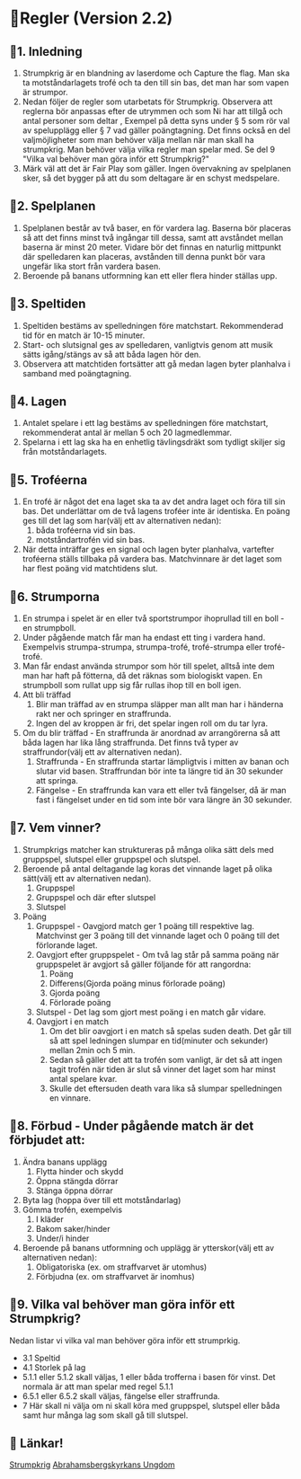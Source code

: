 # :socks:Regler (Version 2.2)

## :socks:1. Inledning
1. Strumpkrig är en blandning av laserdome och Capture the flag. Man ska ta motståndarlagets trofé och ta den till sin bas, det man har som vapen är strumpor.
2. Nedan följer de regler som utarbetats för Strumpkrig. Observera att reglerna bör anpassas efter de utrymmen och som Ni har att tillgå och antal personer som deltar , Exempel på detta syns under § 5 som rör val av spelupplägg eller § 7 vad gäller poängtagning. Det finns också en del valjmöjligheter som man behöver välja mellan när man skall ha strumpkrig. Man behöver välja vilka regler man spelar med. Se del 9 "Vilka val behöver man göra inför ett Strumpkrig?"
4. Märk väl att det är Fair Play som gäller. Ingen övervakning av spelplanen sker, så det bygger på att du som deltagare är en schyst medspelare.
## :socks:2. Spelplanen
1. Spelplanen består av två baser, en för vardera lag. Baserna bör placeras så att det finns minst två ingångar till dessa, samt att avståndet mellan baserna är minst 20 meter. Vidare bör det finnas en naturlig mittpunkt där spelledaren kan placeras, avstånden till denna punkt bör vara ungefär lika stort från vardera basen.
2. Beroende på banans utformning kan ett eller flera hinder ställas upp.
## :socks:3. Speltiden
1. Speltiden bestäms av spelledningen före matchstart. Rekommenderad tid för en match är 10-15 minuter.
2. Start- och slutsignal ges av spelledaren, vanligtvis genom att musik sätts igång/stängs av så att båda lagen hör den.
3. Observera att matchtiden fortsätter att gå medan lagen byter planhalva i samband med poängtagning.
## :socks:4. Lagen
1. Antalet spelare i ett lag bestäms av spelledningen före matchstart, rekommenderat antal är mellan 5 och 20 lagmedlemmar.
2. Spelarna i ett lag ska ha en enhetlig tävlingsdräkt som tydligt skiljer sig från motståndarlagets.
## :socks:5. Troféerna
1. En trofé är något det ena laget ska ta av det andra laget och föra till sin bas. Det underlättar om de två lagens troféer inte är identiska. En poäng ges till det lag som har(välj ett av alternativen nedan):
    1. båda troféerna vid sin bas.
    2. motståndartrofén vid sin bas.
2. När detta inträffar ges en signal och lagen byter planhalva, vartefter troféerna ställs tillbaka på vardera bas. Matchvinnare är det laget som har flest poäng vid matchtidens slut.
## :socks:6. Strumporna
1. En strumpa i spelet är en eller två sportstrumpor ihoprullad till en boll - en strumpboll.
2. Under pågående match får man ha endast ett ting i vardera hand. Exempelvis strumpa-strumpa, strumpa-trofé, trofé-strumpa eller trofé-trofé.
3. Man får endast använda strumpor som hör till spelet, alltså inte dem man har haft på fötterna, då det räknas som biologiskt vapen. En strumpboll som rullat upp sig får rullas ihop till en boll igen.
4. Att bli träffad
    1.  Blir man träffad av en strumpa släpper man allt man har i händerna rakt ner och springer en straffrunda.
    2. Ingen del av kroppen är fri, det spelar ingen roll om du tar lyra.
5. Om du blir träffad - En straffrunda är anordnad av arrangörerna så att båda lagen har lika lång straffrunda. Det finns två typer av straffrundor(välj ett av alternativen nedan).
    1. Straffrunda - En straffrunda startar lämpligtvis i mitten av banan och slutar vid basen. Straffrundan bör inte ta längre tid än 30 sekunder att springa.
    2. Fängelse - En straffrunda kan vara ett eller två fängelser, då är man fast i fängelset under en tid som inte bör vara längre än 30 sekunder.
## :socks:7. Vem vinner?
1. Strumpkrigs matcher kan struktureras på många olika sätt dels med gruppspel, slutspel eller gruppspel och slutspel.
2. Beroende på antal deltagande lag koras det vinnande laget på olika sätt(välj ett av alternativen nedan).
    1. Gruppspel
    2. Gruppspel och där efter slutspel
    3. Slutspel
3. Poäng
    1. Gruppspel - Oavgjord match ger 1 poäng till respektive lag. Matchvinst ger 3 poäng till det vinnande laget och 0 poäng till det förlorande laget.
    2. Oavgjort efter gruppspelet - Om två lag står på samma poäng när gruppspelet är avgjort så gäller följande för att rangordna:
        1. Poäng
        2. Differens(Gjorda poäng minus förlorade poäng)
        3. Gjorda poäng
        4. Förlorade poäng
    3. Slutspel - Det lag som gjort mest poäng i en match går vidare.
    4. Oavgjort i en match
        1. Om det blir oavgjort i en match så spelas suden death. Det går till så att spel ledningen slumpar en tid(minuter och sekunder) mellan 2min och 5 min.
        2. Sedan så gäller det att ta trofén som vanligt, är det så att ingen tagit trofén när tiden är slut så vinner det laget som har minst antal spelare kvar.
        3. Skulle det eftersuden death vara lika så slumpar spelledningen en vinnare.
## :socks:8. Förbud - Under pågående match är det förbjudet att:
1. Ändra banans upplägg
    1. Flytta hinder och skydd
    2. Öppna stängda dörrar
    3. Stänga öppna dörrar
2. Byta lag (hoppa över till ett motståndarlag)
3. Gömma trofén, exempelvis
    1. I kläder
    2. Bakom saker/hinder
    3. Under/i hinder
4. Beroende på banans utformning och upplägg är ytterskor(välj ett av alternativen nedan):
    1. Obligatoriska (ex. om straffvarvet är utomhus)
    2. Förbjudna (ex. om straffvarvet är inomhus)

## :socks:9. Vilka val behöver man göra inför ett Strumpkrig?
Nedan listar vi vilka val man behöver göra inför ett strumprkig.
- 3.1 Speltid
- 4.1 Storlek på lag
- 5.1.1 eller 5.1.2 skall väljas, 1 eller båda trofferna i basen för vinst. Det normala är att man spelar med regel 5.1.1
- 6.5.1 eller 6.5.2 skall väljas, fängelse eller straffrunda.
- 7 Här skall ni välja om ni skall köra med gruppspel, slutspel eller båda samt hur många lag som  skall gå till slutspel.

## :socks: Länkar!
[Strumpkrig](https://strumpkrig.se)
[Abrahamsbergskyrkans Ungdom](https://abraung.se)